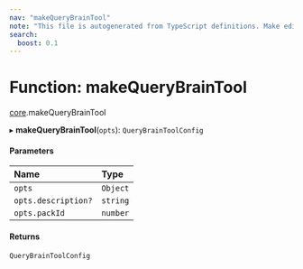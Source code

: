 ```yaml
---
nav: "makeQueryBrainTool"
note: "This file is autogenerated from TypeScript definitions. Make edits to the comments in the TypeScript file and then run `make docs` to regenerate this file."
search:
  boost: 0.1
---
```

# Function: makeQueryBrainTool

[core](../modules/core.md).makeQueryBrainTool

▸ **makeQueryBrainTool**(`opts`): `QueryBrainToolConfig`

#### Parameters

| Name | Type |
| :------ | :------ |
| `opts` | `Object` |
| `opts.description?` | `string` |
| `opts.packId` | `number` |

#### Returns

`QueryBrainToolConfig`
